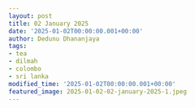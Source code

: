 ```yaml
---
layout: post
title: 02 January 2025
date: '2025-01-02T00:00:00.001+00:00'
author: Dedunu Dhananjaya
tags:
- tea
- dilmah
- colombo
- sri lanka
modified_time: '2025-01-02T00:00:00.001+00:00'
featured_image: 2025-01-02-02-january-2025-1.jpeg
---
```


